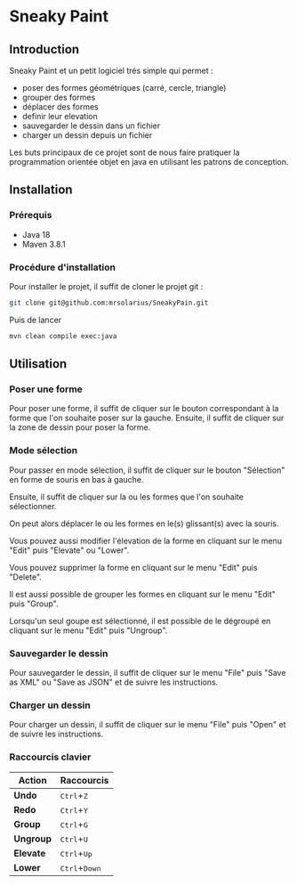 # Sneaky Paint
## Introduction
Sneaky Paint et un petit logiciel trés simple qui permet :
- poser des formes géométriques (carré, cercle, triangle)
- grouper des formes
- déplacer des formes
- definir leur elevation
- sauvegarder le dessin dans un fichier
- charger un dessin depuis un fichier

Les buts principaux de ce projet sont de nous faire pratiquer la programmation orientée objet en java en utilisant les patrons de conception.

## Installation
### Prérequis
- Java 18
- Maven 3.8.1

### Procédure d'installation
Pour installer le projet, il suffit de cloner le projet git :
```bash
git clone git@github.com:mrsolarius/SneakyPain.git
```
Puis de lancer 
```bash
mvn clean compile exec:java
```


## Utilisation
### Poser une forme
Pour poser une forme, il suffit de cliquer sur le bouton correspondant à la forme que l'on souhaite poser sur la gauche.
Ensuite, il suffit de cliquer sur la zone de dessin pour poser la forme.

### Mode sélection
Pour passer en mode sélection, il suffit de cliquer sur le bouton "Sélection" en forme de souris en bas à gauche.

Ensuite, il suffit de cliquer sur la ou les formes que l'on souhaite sélectionner.

On peut alors déplacer le ou les formes en le(s) glissant(s) avec la souris.

Vous pouvez aussi modifier l'élevation de la forme en cliquant sur le menu "Edit" puis "Elevate" ou "Lower".

Vous pouvez supprimer la forme en cliquant sur le menu "Edit" puis "Delete".

Il est aussi possible de grouper les formes en cliquant sur le menu "Edit" puis "Group".

Lorsqu'un seul goupe est sélectionné, il est possible de le dégroupé en cliquant sur le menu "Edit" puis "Ungroup".

### Sauvegarder le dessin
Pour sauvegarder le dessin, il suffit de cliquer sur le menu "File" puis "Save as XML" ou "Save as JSON" et de suivre les instructions.

### Charger un dessin
Pour charger un dessin, il suffit de cliquer sur le menu "File" puis "Open" et de suivre les instructions.

### Raccourcis clavier

| **Action**  | **Raccourcis**                   |
|-------------|----------------------------------|
| **Undo**    | <kbd>Ctrl</kbd>\+<kbd>Z</kbd>    |
| **Redo**    | <kbd>Ctrl</kbd>\+<kbd>Y</kbd>    |
| **Group**   | <kbd>Ctrl</kbd>\+<kbd>G</kbd>    |
| **Ungroup** | <kbd>Ctrl</kbd>\+<kbd>U</kbd>    |
| **Elevate** | <kbd>Ctrl</kbd>\+<kbd>Up</kbd>   |
| **Lower**   | <kbd>Ctrl</kbd>\+<kbd>Down</kbd> |






